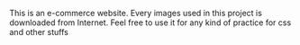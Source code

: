 This is an e-commerce website. Every images used in this project is downloaded from Internet. Feel free to use it for any kind of practice for css and other stuffs
